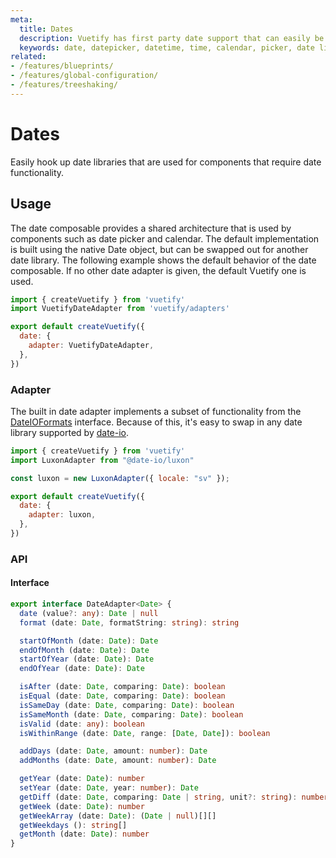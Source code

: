 ```yaml
---
meta:
  title: Dates
  description: Vuetify has first party date support that can easily be swapped for another date library
  keywords: date, datepicker, datetime, time, calendar, picker, date library
related:
- /features/blueprints/
- /features/global-configuration/
- /features/treeshaking/
---
```


# Dates

Easily hook up date libraries that are used for components that require date functionality.

<entry />

## Usage

The date composable provides a shared architecture that is used by components such as date picker and calendar. The default implementation is built using the native Date object, but can be swapped out for another date library. The following example shows the default behavior of the date composable. If no other date adapter is given, the default Vuetify one is used.

```js { resource="src/plugins/vuetify.js" }
import { createVuetify } from 'vuetify'
import VuetifyDateAdapter from 'vuetify/adapters'

export default createVuetify({
  date: {
    adapter: VuetifyDateAdapter,
  },
})
```

### Adapter

The built in date adapter implements a subset of functionality from the [DateIOFormats](https://github.com/dmtrKovalenko/date-io/blob/master/packages/core/IUtils.d.ts) interface. Because of this, it's easy to swap in any date library supported by [date-io](https://github.com/dmtrKovalenko/date-io).

```js { resource="src/plugins/vuetify.js" }
import { createVuetify } from 'vuetify'
import LuxonAdapter from "@date-io/luxon"

const luxon = new LuxonAdapter({ locale: "sv" });

export default createVuetify({
  date: {
    adapter: luxon,
  },
})
```

### API

#### Interface

```ts
export interface DateAdapter<Date> {
  date (value?: any): Date | null
  format (date: Date, formatString: string): string

  startOfMonth (date: Date): Date
  endOfMonth (date: Date): Date
  startOfYear (date: Date): Date
  endOfYear (date: Date): Date

  isAfter (date: Date, comparing: Date): boolean
  isEqual (date: Date, comparing: Date): boolean
  isSameDay (date: Date, comparing: Date): boolean
  isSameMonth (date: Date, comparing: Date): boolean
  isValid (date: any): boolean
  isWithinRange (date: Date, range: [Date, Date]): boolean

  addDays (date: Date, amount: number): Date
  addMonths (date: Date, amount: number): Date

  getYear (date: Date): number
  setYear (date: Date, year: number): Date
  getDiff (date: Date, comparing: Date | string, unit?: string): number
  getWeek (date: Date): number
  getWeekArray (date: Date): (Date | null)[][]
  getWeekdays (): string[]
  getMonth (date: Date): number
}
```
